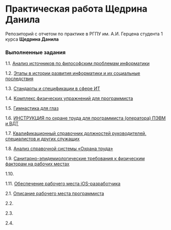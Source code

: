 # Практическая работа Щедрина Данила
Репозиторий с отчетом по практике в РГПУ им. А.И. Герцена студента 1 курса **Щедрина Данила**

### Выполненные задания
1.1. [Анализ источников по философским проблемам информатики](https://danshedrin.github.io/practic/phylosopher-11)

1.2. [Этапы в истории развития информатики и их социальные последствия](https://danshedrin.github.io/practic/history-12)

1.3. [Cтандарты и спецификации в сфере ИТ](https://danshedrin.github.io/practic/specs-13)

1.4. [Kомплекс физических упражнений для программиста](https://danshedrin.github.io/practic/bodyrelax-14)

1.5. [Гимнастика для глаз](https://danshedrin.github.io/practic/eyerelax-15)

1.6. [ИНСТРУКЦИЯ по охране труда для программиста (оператора) ПЭВМ и ВДТ](https://demo.consultant.ru/cgi/online.cgi?req=doc&base=PAP&n=37352&dst=0#Z71dhxSo9ZexeQiR1)

1.7. [Квалификационный справочник должностей руководителей, специалистов и других служащих](https://danshedrin.github.io/practic/about-engineer-17)

1.8. [Анализ справочной системы «Охрана труда»](https://danshedrin.github.io/practic/interface-18)

1.9. [Санитарно-эпидемиологические требования к физическим факторам на рабочих местах](https://danshedrin.github.io/practic/plan-19)

1.10. [](https://danshedrin.github.io/practic/history-12)

1.11. [Обеспечение рабочего места iOS-разработчика](https://danshedrin.github.io/practic/workspace-111)

2.1. [Описание рабочего места программиста](https://danshedrin.github.io/practic/comfort-21)

2.2. [](https://danshedrin.github.io/practic/history-12)

2.3. [](https://danshedrin.github.io/practic/history-12)

2.4. [](https://danshedrin.github.io/practic/history-12)

